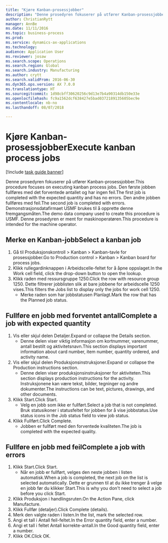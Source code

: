 ```yaml
--- 
title: "Kjøre Kanban-prosessjobber"
description: "Denne prosedyren fokuserer på utfører Kanban-prosessjobber."
author: ChristianRytt
manager: AnnBe
ms.date: 11/11/2016
ms.topic: business-process
ms.prod: 
ms.service: dynamics-ax-applications
ms.technology: 
audience: Application User
ms.reviewer: josaw
ms.search.scope: Operations
ms.search.region: Global
ms.search.industry: Manufacturing
ms.author: crytt
ms.search.validFrom: 2016-06-30
ms.dyn365.ops.version: AX 7.0.0
ms.translationtype: HT
ms.sourcegitcommit: 1d98cbff30620256c9d13e7b4a90314db150e33e
ms.openlocfilehash: fc9a1562dcf638427e5bad0372189135605bec9e
ms.contentlocale: nb-no
ms.lasthandoff: 08/07/2018

---
```

# <a name="execute-kanban-process-jobs"></a><span data-ttu-id="733cd-103">Kjøre Kanban-prosessjobber</span><span class="sxs-lookup"><span data-stu-id="733cd-103">Execute kanban process jobs</span></span>

[!include [task guide banner](../../includes/task-guide-banner.md)]

<span data-ttu-id="733cd-104">Denne prosedyren fokuserer på utfører Kanban-prosessjobber.</span><span class="sxs-lookup"><span data-stu-id="733cd-104">This procedure focuses on executing kanban process jobs.</span></span> <span data-ttu-id="733cd-105">Den første jobben fullføres med det forventede antallet og har ingen feil.</span><span class="sxs-lookup"><span data-stu-id="733cd-105">The first job is completed with the expected quantity and has no errors.</span></span> <span data-ttu-id="733cd-106">Den andre jobben fullføres med feil.</span><span class="sxs-lookup"><span data-stu-id="733cd-106">The second job is completed with errors.</span></span> <span data-ttu-id="733cd-107">Demonstrasjonsdatafirmaet USMF brukes til å opprette denne fremgangsmåten.</span><span class="sxs-lookup"><span data-stu-id="733cd-107">The demo data company used to create this procedure is USMF.</span></span> <span data-ttu-id="733cd-108">Denne prosedyren er ment for maskinoperatøren.</span><span class="sxs-lookup"><span data-stu-id="733cd-108">This procedure is intended for the machine operator.</span></span>


## <a name="select-a-kanban-job"></a><span data-ttu-id="733cd-109">Merke en Kanban-jobb</span><span class="sxs-lookup"><span data-stu-id="733cd-109">Select a kanban job</span></span>
1. <span data-ttu-id="733cd-110">Gå til Produksjonskontroll > Kanban > Kanban-tavle for prosessjobber.</span><span class="sxs-lookup"><span data-stu-id="733cd-110">Go to Production control > Kanban > Kanban board for process jobs.</span></span>
2. <span data-ttu-id="733cd-111">Klikk rullegardinknappen i Arbeidscelle-feltet for å åpne oppslaget.</span><span class="sxs-lookup"><span data-stu-id="733cd-111">In the Work cell field, click the drop-down button to open the lookup.</span></span>
3. <span data-ttu-id="733cd-112">Klikk raden med ressursgruppe 1250.</span><span class="sxs-lookup"><span data-stu-id="733cd-112">Click the row with resource group 1250.</span></span> <span data-ttu-id="733cd-113">Dette filtrerer jobblisten slik at bare jobbene for arbeidscelle 1250 vises.</span><span class="sxs-lookup"><span data-stu-id="733cd-113">This filters the Jobs list to display only the jobs for work cell 1250.</span></span>
    * <span data-ttu-id="733cd-114">Merke raden som har jobbstatusen Planlagt.</span><span class="sxs-lookup"><span data-stu-id="733cd-114">Mark the row that has the Planned job status.</span></span>  

## <a name="complete-a-job-with-expected-quantity"></a><span data-ttu-id="733cd-115">Fullføre en jobb med forventet antall</span><span class="sxs-lookup"><span data-stu-id="733cd-115">Complete a job with expected quantity</span></span>
1. <span data-ttu-id="733cd-116">Vis eller skjul delen Detaljer.</span><span class="sxs-lookup"><span data-stu-id="733cd-116">Expand or collapse the Details section.</span></span>
    * <span data-ttu-id="733cd-117">Denne delen viser viktig informasjon om kortnummer, varenummer, antall bestilt og aktivitetsnavn.</span><span class="sxs-lookup"><span data-stu-id="733cd-117">This section displays important information about card number, item number, quantity ordered, and activity name.</span></span>  
2. <span data-ttu-id="733cd-118">Vis eller skjul delen Produksjonsinstruksjoner.</span><span class="sxs-lookup"><span data-stu-id="733cd-118">Expand or collapse the Production instructions section.</span></span>
    * <span data-ttu-id="733cd-119">Denne delen viser produksjonsinstruksjoner for aktiviteten.</span><span class="sxs-lookup"><span data-stu-id="733cd-119">This section displays production instructions for the activity.</span></span> <span data-ttu-id="733cd-120">Instruksjonene kan være tekst, bilder, tegninger og andre dokumenter.</span><span class="sxs-lookup"><span data-stu-id="733cd-120">The instructions can be text, pictures, drawings, and other documents.</span></span>  
3. <span data-ttu-id="733cd-121">Klikk Start.</span><span class="sxs-lookup"><span data-stu-id="733cd-121">Click Start.</span></span>
    * <span data-ttu-id="733cd-122">Velg en jobb som ikke er fullført.</span><span class="sxs-lookup"><span data-stu-id="733cd-122">Select a job that is not completed.</span></span> <span data-ttu-id="733cd-123">Bruk statusikoner i statusfeltet for jobben for å vise jobbstatus.</span><span class="sxs-lookup"><span data-stu-id="733cd-123">Use status icons in the Job status field to view job status.</span></span>      
4. <span data-ttu-id="733cd-124">Klikk Fullført.</span><span class="sxs-lookup"><span data-stu-id="733cd-124">Click Complete.</span></span>
    * <span data-ttu-id="733cd-125">Jobben er fullført med den forventede kvaliteten.</span><span class="sxs-lookup"><span data-stu-id="733cd-125">The job is completed with the expected quality.</span></span>  

## <a name="complete-a-job-with-errors"></a><span data-ttu-id="733cd-126">Fullføre en jobb med feil</span><span class="sxs-lookup"><span data-stu-id="733cd-126">Complete a job with errors</span></span>
1. <span data-ttu-id="733cd-127">Klikk Start.</span><span class="sxs-lookup"><span data-stu-id="733cd-127">Click Start.</span></span>
    * <span data-ttu-id="733cd-128">Når en jobb er fullført, velges den neste jobben i listen automatisk.</span><span class="sxs-lookup"><span data-stu-id="733cd-128">When a job is completed, the next job on the list is selected automatically.</span></span> <span data-ttu-id="733cd-129">Dette er grunnen til at du ikke trenger å velge en jobb før du klikker Start.</span><span class="sxs-lookup"><span data-stu-id="733cd-129">This is why you don't need to select a job before you click Start.</span></span>  
2. <span data-ttu-id="733cd-130">Klikk Produksjon i handlingsruten.</span><span class="sxs-lookup"><span data-stu-id="733cd-130">On the Action Pane, click Manufacture.</span></span>
3. <span data-ttu-id="733cd-131">Klikk Fullfør (detaljer).</span><span class="sxs-lookup"><span data-stu-id="733cd-131">Click Complete (details).</span></span>
4. <span data-ttu-id="733cd-132">Merk den valgte raden i listen.</span><span class="sxs-lookup"><span data-stu-id="733cd-132">In the list, mark the selected row.</span></span>
5. <span data-ttu-id="733cd-133">Angi et tall i Antall feil-feltet.</span><span class="sxs-lookup"><span data-stu-id="733cd-133">In the Error quantity field, enter a number.</span></span>
6. <span data-ttu-id="733cd-134">Angi et tall i feltet Antall korrekte-antall.</span><span class="sxs-lookup"><span data-stu-id="733cd-134">In the Good quantity field, enter a number.</span></span>
7. <span data-ttu-id="733cd-135">Klikk OK.</span><span class="sxs-lookup"><span data-stu-id="733cd-135">Click OK.</span></span>


